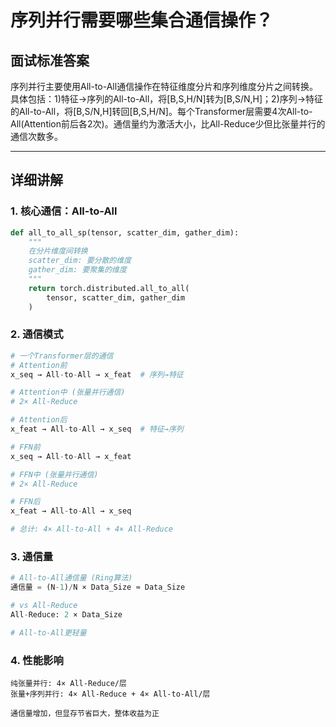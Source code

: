# 序列并行需要哪些集合通信操作？

## 面试标准答案

序列并行主要使用All-to-All通信操作在特征维度分片和序列维度分片之间转换。具体包括：1)特征→序列的All-to-All，将[B,S,H/N]转为[B,S/N,H]；2)序列→特征的All-to-All，将[B,S/N,H]转回[B,S,H/N]。每个Transformer层需要4次All-to-All(Attention前后各2次)。通信量约为激活大小，比All-Reduce少但比张量并行的通信次数多。

---

## 详细讲解

### 1. 核心通信：All-to-All

```python
def all_to_all_sp(tensor, scatter_dim, gather_dim):
    """
    在分片维度间转换
    scatter_dim: 要分散的维度
    gather_dim: 要聚集的维度
    """
    return torch.distributed.all_to_all(
        tensor, scatter_dim, gather_dim
    )
```

### 2. 通信模式

```python
# 一个Transformer层的通信
# Attention前
x_seq → All-to-All → x_feat  # 序列→特征

# Attention中 (张量并行通信)
# 2× All-Reduce

# Attention后  
x_feat → All-to-All → x_seq  # 特征→序列

# FFN前
x_seq → All-to-All → x_feat

# FFN中 (张量并行通信)
# 2× All-Reduce

# FFN后
x_feat → All-to-All → x_seq

# 总计: 4× All-to-All + 4× All-Reduce
```

### 3. 通信量

```python
# All-to-All通信量 (Ring算法)
通信量 = (N-1)/N × Data_Size ≈ Data_Size

# vs All-Reduce
All-Reduce: 2 × Data_Size

# All-to-All更轻量
```

### 4. 性能影响

```
纯张量并行: 4× All-Reduce/层
张量+序列并行: 4× All-Reduce + 4× All-to-All/层

通信量增加，但显存节省巨大，整体收益为正
```

